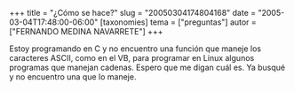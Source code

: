 +++
title = "¿Cómo se hace?"
slug = "20050304174804168"
date = "2005-03-04T17:48:00-06:00"
[taxonomies]
tema = ["preguntas"]
autor = ["FERNANDO MEDINA NAVARRETE"]
+++

Estoy programando en C y no encuentro una función que maneje los
caracteres ASCII, como en el VB, para programar en Linux algunos
programas que manejan cadenas. Espero que me digan cuál es. Ya busqué y
no encuentro una que lo maneje.

